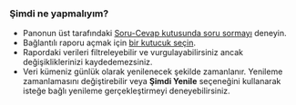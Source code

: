 ### <a name="what-now"></a>Şimdi ne yapmalıyım?
* Panonun üst tarafındaki [Soru-Cevap kutusunda soru sormayı](../power-bi-q-and-a.md) deneyin.
* Bağlantılı raporu açmak için [bir kutucuk seçin](../service-dashboard-tiles.md).
* Rapordaki verileri filtreleyebilir ve vurgulayabilirsiniz ancak değişikliklerinizi kaydedemezsiniz.
* Veri kümeniz günlük olarak yenilenecek şekilde zamanlanır. Yenileme zamanlamasını değiştirebilir veya **Şimdi Yenile** seçeneğini kullanarak isteğe bağlı yenileme gerçekleştirmeyi deneyebilirsiniz.

